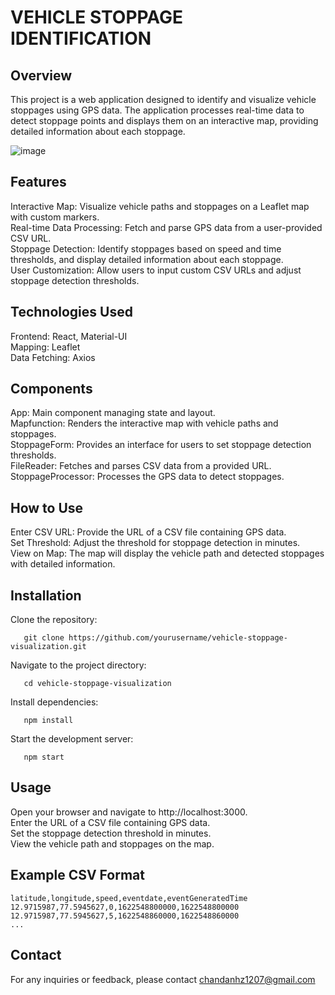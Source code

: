 
# VEHICLE STOPPAGE IDENTIFICATION 

## Overview
This project is a web application designed to identify and visualize vehicle stoppages using GPS data. The application processes real-time data to detect stoppage points and displays them on an interactive map, providing detailed information about each stoppage.
<br/>
 
 ![image](https://private-user-images.githubusercontent.com/106874326/346134356-5be555cf-798d-48c3-9012-e752f3dacc94.png?jwt=eyJhbGciOiJIUzI1NiIsInR5cCI6IkpXVCJ9.eyJpc3MiOiJnaXRodWIuY29tIiwiYXVkIjoicmF3LmdpdGh1YnVzZXJjb250ZW50LmNvbSIsImtleSI6ImtleTUiLCJleHAiOjE3MzI2MTY0NDUsIm5iZiI6MTczMjYxNjE0NSwicGF0aCI6Ii8xMDY4NzQzMjYvMzQ2MTM0MzU2LTViZTU1NWNmLTc5OGQtNDhjMy05MDEyLWU3NTJmM2RhY2M5NC5wbmc_WC1BbXotQWxnb3JpdGhtPUFXUzQtSE1BQy1TSEEyNTYmWC1BbXotQ3JlZGVudGlhbD1BS0lBVkNPRFlMU0E1M1BRSzRaQSUyRjIwMjQxMTI2JTJGdXMtZWFzdC0xJTJGczMlMkZhd3M0X3JlcXVlc3QmWC1BbXotRGF0ZT0yMDI0MTEyNlQxMDE1NDVaJlgtQW16LUV4cGlyZXM9MzAwJlgtQW16LVNpZ25hdHVyZT1hNjY5ZTg3OGM1OWRmMWU3YTc5ZGUyMjliZmFmMDdlYmVmZWFjZGNjYmEzNDY4YTIwMDQ3NDhhYzg4NDNjNjQyJlgtQW16LVNpZ25lZEhlYWRlcnM9aG9zdCJ9.OTsQ00CQZ5ojTKZz_8faHgmqqOagY3g_TfDAM3VhXGo)


 
## Features

   Interactive Map: Visualize vehicle paths and stoppages on a Leaflet map with custom markers.\
   Real-time Data Processing: Fetch and parse GPS data from a user-provided CSV URL.\
   Stoppage Detection: Identify stoppages based on speed and time thresholds, and display detailed information about each stoppage.\
   User Customization: Allow users to input custom CSV URLs and adjust stoppage detection thresholds.

## Technologies Used

   Frontend: React, Material-UI\
   Mapping: Leaflet\
   Data Fetching: Axios

## Components

   App: Main component managing state and layout.\
   Mapfunction: Renders the interactive map with vehicle paths and stoppages.\
   StoppageForm: Provides an interface for users to set stoppage detection thresholds.\
   FileReader: Fetches and parses CSV data from a provided URL.\
   StoppageProcessor: Processes the GPS data to detect stoppages.
   
## How to Use

   Enter CSV URL: Provide the URL of a CSV file containing GPS data.\
   Set Threshold: Adjust the threshold for stoppage detection in minutes.\
   View on Map: The map will display the vehicle path and detected stoppages with detailed information.



## Installation 
   Clone the repository:
```
   git clone https://github.com/yourusername/vehicle-stoppage-visualization.git
```
   Navigate to the project directory:
   
```
   cd vehicle-stoppage-visualization
```
   
   Install dependencies:
```
   npm install
```
   Start the development server:
```
   npm start
```

## Usage

   Open your browser and navigate to http://localhost:3000. \
   Enter the URL of a CSV file containing GPS data.\
   Set the stoppage detection threshold in minutes.\
   View the vehicle path and stoppages on the map.


 ## Example CSV Format
 ```csv
latitude,longitude,speed,eventdate,eventGeneratedTime
12.9715987,77.5945627,0,1622548800000,1622548800000
12.9715987,77.5945627,5,1622548860000,1622548860000
...

```
## Contact
For any inquiries or feedback, please contact chandanhz1207@gmail.com


